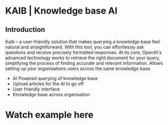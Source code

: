 # KAIB | Knowledge base AI

## Introduction

Kaib – a user-friendly solution that makes querying a knowledge base feel natural and straightforward. With this tool, you can effortlessly ask questions and receive precisely formatted responses. At its core, OpenAI's advanced technology works to retrieve the right document for your query, simplifying the process of finding accurate and relevant information. Allows setting up your organisations users across the same knowledge base.

- AI Powered querying of knowledge base
- Upload articles for the AI to go off
- User friendly interface
- Knowledge base across organisation

# Watch example here
